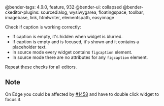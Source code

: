 @bender-tags: 4.9.0, feature, 932
@bender-ui: collapsed
@bender-ckeditor-plugins: sourcedialog, wysiwygarea, floatingspace, toolbar, imagebase, link, htmlwriter, elementspath,
easyimage

Check if caption is working correctly:

* If caption is empty, it's hidden when widget is blurred.
* If caption is empty and is focused, it's shown and it contains a placeholder text.
* In source mode every widget contains `figcaption` element.
* In source mode there are no attributes for any `figcaption` element.

Repeat these checks for all editors.

## Note

On Edge you could be affected by [#1458](https://github.com/ckeditor/ckeditor4/issues/1458) and have to double click
widget to focus it.
